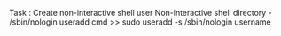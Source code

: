 Task : Create non-interactive shell user 
Non-interactive shell directory - /sbin/nologin
useradd cmd >> sudo useradd -s /sbin/nologin username